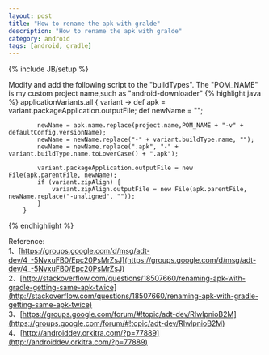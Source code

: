 ```yaml
---
layout: post
title: "How to rename the apk with gralde"
description: "How to rename the apk with gralde"
category: android
tags: [android, gradle]
---
```

{% include JB/setup %}

Modify and add the following script to the "buildTypes".
The "POM_NAME" is my custom project name,such as "android-downloader" 
{% highlight java %}
        applicationVariants.all { variant ->
            def apk = variant.packageApplication.outputFile;
            def newName = "";

            newName = apk.name.replace(project.name,POM_NAME + "-v" + defaultConfig.versionName);
            newName = newName.replace("-" + variant.buildType.name, "");
            newName = newName.replace(".apk", "-" + variant.buildType.name.toLowerCase() + ".apk");

            variant.packageApplication.outputFile = new File(apk.parentFile, newName);
            if (variant.zipAlign) {
                variant.zipAlign.outputFile = new File(apk.parentFile, newName.replace("-unaligned", ""));
            }
        }
{% endhighlight %}
<!-- more -->


Reference:       
1、[https://groups.google.com/d/msg/adt-dev/4_-5NvxuFB0/Epc20PsMrZsJ](https://groups.google.com/d/msg/adt-dev/4_-5NvxuFB0/Epc20PsMrZsJ)     
2、[http://stackoverflow.com/questions/18507660/renaming-apk-with-gradle-getting-same-apk-twice](http://stackoverflow.com/questions/18507660/renaming-apk-with-gradle-getting-same-apk-twice)                  
3、[https://groups.google.com/forum/#!topic/adt-dev/RIwlpnioB2M](https://groups.google.com/forum/#!topic/adt-dev/RIwlpnioB2M)                     
4、[http://androiddev.orkitra.com/?p=77889](http://androiddev.orkitra.com/?p=77889)                               


